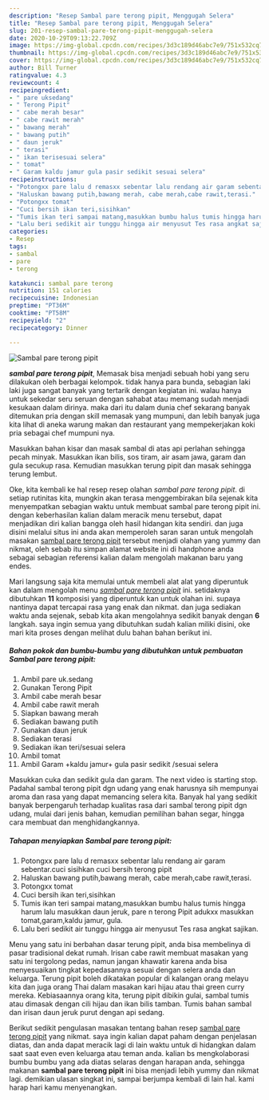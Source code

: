 ```yaml
---
description: "Resep Sambal pare terong pipit, Menggugah Selera"
title: "Resep Sambal pare terong pipit, Menggugah Selera"
slug: 201-resep-sambal-pare-terong-pipit-menggugah-selera
date: 2020-10-29T09:13:22.709Z
image: https://img-global.cpcdn.com/recipes/3d3c189d46abc7e9/751x532cq70/sambal-pare-terong-pipit-foto-resep-utama.jpg
thumbnail: https://img-global.cpcdn.com/recipes/3d3c189d46abc7e9/751x532cq70/sambal-pare-terong-pipit-foto-resep-utama.jpg
cover: https://img-global.cpcdn.com/recipes/3d3c189d46abc7e9/751x532cq70/sambal-pare-terong-pipit-foto-resep-utama.jpg
author: Bill Turner
ratingvalue: 4.3
reviewcount: 4
recipeingredient:
- " pare uksedang"
- " Terong Pipit"
- " cabe merah besar"
- " cabe rawit merah"
- " bawang merah"
- " bawang putih"
- " daun jeruk"
- " terasi"
- " ikan terisesuai selera"
- " tomat"
- " Garam kaldu jamur gula pasir sedikit sesuai selera"
recipeinstructions:
- "Potongxx pare lalu d remasxx sebentar lalu rendang air garam sebentar.cuci sisihkan cuci bersih terong pipit"
- "Haluskan bawang putih,bawang merah, cabe merah,cabe rawit,terasi."
- "Potongxx tomat"
- "Cuci bersih ikan teri,sisihkan"
- "Tumis ikan teri sampai matang,masukkan bumbu halus tumis hingga harum lalu masukkan daun jeruk, pare n terong Pipit adukxx masukkan tomat,garam,kaldu jamur, gula."
- "Lalu beri sedikit air tunggu hingga air menyusut Tes rasa angkat sajikan."
categories:
- Resep
tags:
- sambal
- pare
- terong

katakunci: sambal pare terong 
nutrition: 151 calories
recipecuisine: Indonesian
preptime: "PT36M"
cooktime: "PT58M"
recipeyield: "2"
recipecategory: Dinner

---
```



![Sambal pare terong pipit](https://img-global.cpcdn.com/recipes/3d3c189d46abc7e9/751x532cq70/sambal-pare-terong-pipit-foto-resep-utama.jpg)

<b><i>sambal pare terong pipit</i></b>, Memasak bisa menjadi sebuah hobi yang seru dilakukan oleh berbagai kelompok. tidak hanya para bunda, sebagian laki laki juga sangat banyak yang tertarik dengan kegiatan ini. walau hanya untuk sekedar seru seruan dengan sahabat atau memang sudah menjadi kesukaan dalam dirinya. maka dari itu dalam dunia chef sekarang banyak ditemukan pria dengan skill memasak yang mumpuni, dan lebih banyak juga kita lihat di aneka warung makan dan restaurant yang mempekerjakan koki pria sebagai chef mumpuni nya.

Masukkan bahan kisar dan masak sambal di atas api perlahan sehingga pecah minyak. Masukkan ikan bilis, sos tiram, air asam jawa, garam dan gula secukup rasa. Kemudian masukkan terung pipit dan masak sehingga terung lembut.

Oke, kita kembali ke hal resep resep olahan <i>sambal pare terong pipit</i>. di setiap rutinitas kita, mungkin akan terasa menggembirakan bila sejenak kita menyempatkan sebagian waktu untuk membuat sambal pare terong pipit ini. dengan keberhasilan kalian dalam meracik menu tersebut, dapat menjadikan diri kalian bangga oleh hasil hidangan kita sendiri. dan juga disini melalui situs ini anda akan memperoleh saran saran untuk mengolah masakan <u>sambal pare terong pipit</u> tersebut menjadi olahan yang yummy dan nikmat, oleh sebab itu simpan alamat website ini di handphone anda sebagai sebagian referensi kalian dalam mengolah makanan baru yang endes.


Mari langsung saja kita memulai untuk membeli alat alat yang diperuntuk kan dalam mengolah menu <u><i>sambal pare terong pipit</i></u> ini. setidaknya dibutuhkan <b>11</b> komposisi yang diperuntuk kan untuk olahan ini. supaya nantinya dapat tercapai rasa yang enak dan nikmat. dan juga sediakan waktu anda sejenak, sebab kita akan mengolahnya sedikit banyak dengan <b>6</b> langkah. saya ingin semua yang dibutuhkan sudah kalian miliki disini, oke mari kita proses dengan melihat dulu bahan bahan berikut ini.

<!--inarticleads1-->

##### Bahan pokok dan bumbu-bumbu yang dibutuhkan untuk pembuatan Sambal pare terong pipit:

1. Ambil  pare uk.sedang
1. Gunakan  Terong Pipit
1. Ambil  cabe merah besar
1. Ambil  cabe rawit merah
1. Siapkan  bawang merah
1. Sediakan  bawang putih
1. Gunakan  daun jeruk
1. Sediakan  terasi
1. Sediakan  ikan teri/sesuai selera
1. Ambil  tomat
1. Ambil  Garam +kaldu jamur+ gula pasir sedikit /sesuai selera


Masukkan cuka dan sedikit gula dan garam. The next video is starting stop. Padahal sambal terong pipit dgn udang yang enak harusnya sih mempunyai aroma dan rasa yang dapat memancing selera kita. Banyak hal yang sedikit banyak berpengaruh terhadap kualitas rasa dari sambal terong pipit dgn udang, mulai dari jenis bahan, kemudian pemilihan bahan segar, hingga cara membuat dan menghidangkannya. 

<!--inarticleads2-->

##### Tahapan menyiapkan Sambal pare terong pipit:

1. Potongxx pare lalu d remasxx sebentar lalu rendang air garam sebentar.cuci sisihkan cuci bersih terong pipit
1. Haluskan bawang putih,bawang merah, cabe merah,cabe rawit,terasi.
1. Potongxx tomat
1. Cuci bersih ikan teri,sisihkan
1. Tumis ikan teri sampai matang,masukkan bumbu halus tumis hingga harum lalu masukkan daun jeruk, pare n terong Pipit adukxx masukkan tomat,garam,kaldu jamur, gula.
1. Lalu beri sedikit air tunggu hingga air menyusut Tes rasa angkat sajikan.


Menu yang satu ini berbahan dasar terung pipit, anda bisa membelinya di pasar tradisional dekat rumah. Irisan cabe rawit membuat masakan yang satu ini tergolong pedas, namun jangan khawatir karena anda bisa menyesuaikan tingkat kepedasannya sesuai dengan selera anda dan keluarga. Terung pipit boleh dikatakan popular di kalangan orang melayu kita dan juga orang Thai dalam masakan kari hijau atau thai green curry mereka. Kebiasaannya orang kita, terung pipit dibikin gulai, sambal tumis atau dimasak dengan cili hijau dan ikan bilis tamban. Tumis bahan sambal dan irisan daun jeruk purut dengan api sedang. 

Berikut sedikit pengulasan masakan tentang bahan resep <u>sambal pare terong pipit</u> yang nikmat. saya ingin kalian dapat paham dengan penjelasan diatas, dan anda dapat meracik lagi di lain waktu untuk di hidangkan dalam saat saat even even keluarga atau teman anda. kalian bs mengkolaborasi bumbu bumbu yang ada diatas selaras dengan harapan anda, sehingga makanan <b>sambal pare terong pipit</b> ini bisa menjadi lebih yummy dan nikmat lagi. demikian ulasan singkat ini, sampai berjumpa kembali di lain hal. kami harap hari kamu menyenangkan.
